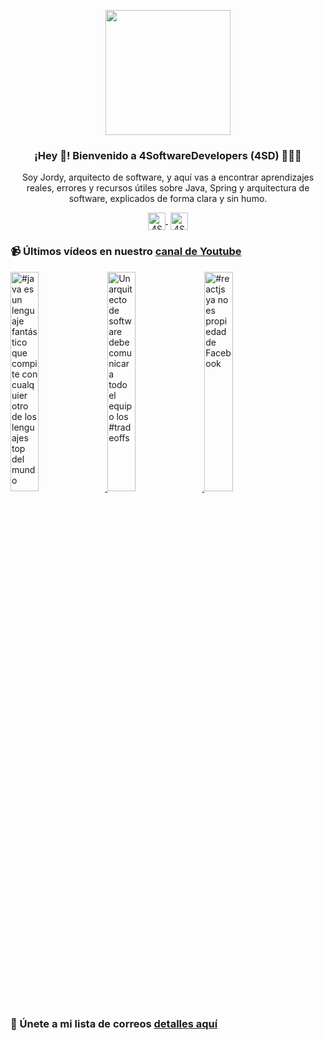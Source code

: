 <p align="center" width="300">
    <img align="center" width="200" src="https://www.4softwaredevelopers.com/assets/img/brands/icono_4SD.png" />
    <h3 align="center">¡Hey 👋! Bienvenido a 4SoftwareDevelopers (4SD) 👨🏻‍💻</h3>
 </p>
 
 <p align="center">Soy Jordy, arquitecto de software, y aquí vas a encontrar aprendizajes reales, errores y recursos útiles sobre Java, Spring y arquitectura de software, explicados de forma clara y sin humo.</p>
 <p align="center">
    <a href="https://youtube.com/4SoftwareDevelopers" target="blank" style='margin-right:4px'>
     <img align="center" src="https://cdn.jsdelivr.net/npm/simple-icons@3.0.1/icons/youtube.svg" alt="4SoftwareDevelopers" height="28px" width="28px" />
    </a>
    <a href="https://x.com/jordy_4sd" target="blank">
      <img align="center" src="https://cdn.jsdelivr.net/npm/simple-icons@3.0.1/icons/twitter.svg" alt="4SoftwareDevelopers" height="28px" width="28px" />
    </a>
 </p>
 
### 📹 Últimos vídeos en nuestro [canal de Youtube](https://youtube.com/4SoftwareDevelopers?sub_confirmation=1)

<a href='https://youtu.be/lKLrNsZUvXI' target='_blank'>
    <img width='30%' src='https://img.youtube.com/vi/lKLrNsZUvXI/mqdefault.jpg' alt='#java es un lenguaje fantástico que compite con cualquier otro de los lenguajes top del mundo' title='#java es un lenguaje fantástico que compite con cualquier otro de los lenguajes top del mundo' />
</a>

<a href='https://youtu.be/xtVSDZ0TwpE' target='_blank'>
    <img width='30%' src='https://img.youtube.com/vi/xtVSDZ0TwpE/mqdefault.jpg' alt='Un arquitecto de software debe comunicar a todo el equipo los #tradeoffs' title='Un arquitecto de software debe comunicar a todo el equipo los #tradeoffs' />
</a>

<a href='https://youtu.be/yOPcYBWaQPc' target='_blank'>
    <img width='30%' src='https://img.youtube.com/vi/yOPcYBWaQPc/mqdefault.jpg' alt='#reactjs ya no es propiedad de Facebook' title='#reactjs ya no es propiedad de Facebook' />
</a>


### 🔐 Únete a mi lista de correos [detalles aquí](https://www.4softwaredevelopers.com) 
 
